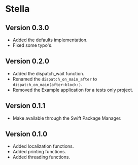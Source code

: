 # Stella

## Version 0.3.0

- Added the defaults implementation.
- Fixed some typo's.

## Version 0.2.0

- Added the dispatch_wait function.
- Renamed the `dispatch_on_main_after` to `dispatch_on_main(after:block:)`.
- Removed the Example application for a tests only project.

## Version 0.1.1

- Make available through the Swift Package Manager.

## Version 0.1.0

- Added localization functions.
- Added printing functions.
- Added threading functions.
